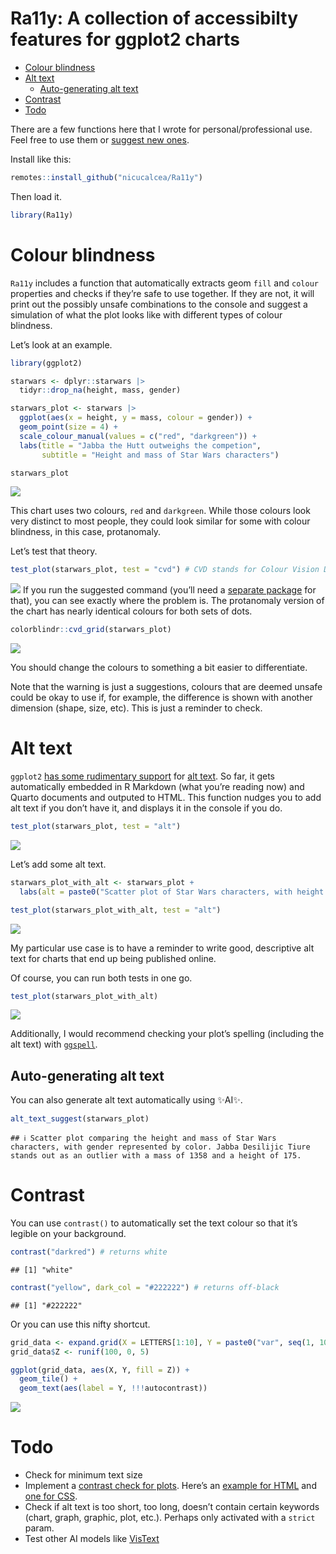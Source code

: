 Ra11y: A collection of accessibilty features for ggplot2 charts
================

- [Colour blindness](#colour-blindness)
- [Alt text](#alt-text)
  - [Auto-generating alt text](#auto-generating-alt-text)
- [Contrast](#contrast)
- [Todo](#todo)

There are a few functions here that I wrote for personal/professional
use. Feel free to use them or [suggest new
ones](https://github.com/nicucalcea/ggspell/issues).

Install like this:

``` r
remotes::install_github("nicucalcea/Ra11y")
```

Then load it.

``` r
library(Ra11y)
```

# Colour blindness

`Ra11y` includes a function that automatically extracts geom `fill` and
`colour` properties and checks if they’re safe to use together. If they
are not, it will print out the possibly unsafe combinations to the
console and suggest a simulation of what the plot looks like with
different types of colour blindness.

Let’s look at an example.

``` r
library(ggplot2)

starwars <- dplyr::starwars |> 
  tidyr::drop_na(height, mass, gender)

starwars_plot <- starwars |>
  ggplot(aes(x = height, y = mass, colour = gender)) +
  geom_point(size = 4) +
  scale_colour_manual(values = c("red", "darkgreen")) +
  labs(title = "Jabba the Hutt outweighs the competion",
       subtitle = "Height and mass of Star Wars characters")

starwars_plot
```

![](README_files/figure-gfm/unnamed-chunk-4-1.png)<!-- -->

This chart uses two colours, `red` and `darkgreen`. While those colours
look very distinct to most people, they could look similar for some with
colour blindness, in this case, protanomaly.

Let’s test that theory.

``` r
test_plot(starwars_plot, test = "cvd") # CVD stands for Colour Vision Deficiency
```

![](README_files/figure-gfm//unnamed-chunk-5.svg)<!-- --> If you run the
suggested command (you’ll need a [separate
package](https://github.com/clauswilke/colorblindr) for that), you can
see exactly where the problem is. The protanomaly version of the chart
has nearly identical colours for both sets of dots.

``` r
colorblindr::cvd_grid(starwars_plot)
```

![](README_files/figure-gfm/unnamed-chunk-6-1.png)<!-- -->

You should change the colours to something a bit easier to
differentiate.

Note that the warning is just a suggestions, colours that are deemed
unsafe could be okay to use if, for example, the difference is shown
with another dimension (shape, size, etc). This is just a reminder to
check.

# Alt text

`ggplot2` [has some rudimentary
support](https://github.com/tidyverse/ggplot2/issues/4477) for [alt
text](https://en.wikipedia.org/wiki/Alt_attribute). So far, it gets
automatically embedded in R Markdown (what you’re reading now) and
Quarto documents and outputed to HTML. This function nudges you to add
alt text if you don’t have it, and displays it in the console if you do.

``` r
test_plot(starwars_plot, test = "alt")
```

![](README_files/figure-gfm//unnamed-chunk-7.svg)<!-- -->

Let’s add some alt text.

``` r
starwars_plot_with_alt <- starwars_plot +
  labs(alt = paste0("Scatter plot of Star Wars characters, with height plotted on the x-axis and mass on the y-axis. The dots are coloured by gender. Generally-speaking, height and mass are correlated. The heaviest character is ", starwars$name[starwars$mass == max(starwars$mass)], "."))

test_plot(starwars_plot_with_alt, test = "alt")
```

![](README_files/figure-gfm//unnamed-chunk-8.svg)<!-- -->

My particular use case is to have a reminder to write good, descriptive
alt text for charts that end up being published online.

Of course, you can run both tests in one go.

``` r
test_plot(starwars_plot_with_alt)
```

![](README_files/figure-gfm//unnamed-chunk-9.svg)<!-- -->

Additionally, I would recommend checking your plot’s spelling (including
the alt text) with [`ggspell`](https://github.com/nicucalcea/ggspell).

## Auto-generating alt text

You can also generate alt text automatically using ✨AI✨.

``` r
alt_text_suggest(starwars_plot)
```

    ## ℹ Scatter plot comparing the height and mass of Star Wars characters, with gender represented by color. Jabba Desilijic Tiure stands out as an outlier with a mass of 1358 and a height of 175.

# Contrast

You can use `contrast()` to automatically set the text colour so that
it’s legible on your background.

``` r
contrast("darkred") # returns white
```

    ## [1] "white"

``` r
contrast("yellow", dark_col = "#222222") # returns off-black
```

    ## [1] "#222222"

Or you can use this nifty shortcut.

``` r
grid_data <- expand.grid(X = LETTERS[1:10], Y = paste0("var", seq(1, 10)))
grid_data$Z <- runif(100, 0, 5)

ggplot(grid_data, aes(X, Y, fill = Z)) + 
  geom_tile() +
  geom_text(aes(label = Y, !!!autocontrast))
```

![](README_files/figure-gfm/unnamed-chunk-12-1.png)<!-- -->

# Todo

- Check for minimum text size
- Implement a [contrast check for
  plots](https://marijohannessen.github.io/color-contrast-checker/).
  Here’s an [example for
  HTML](https://github.com/jasonday/color-contrast) and [one for
  CSS](https://github.com/csstools/postcss-wcag-contrast).
- Check if alt text is too short, too long, doesn’t contain certain
  keywords (chart, graph, graphic, plot, etc.). Perhaps only activated
  with a `strict` param.
- Test other AI models like [VisText](https://github.com/mitvis/vistext)
